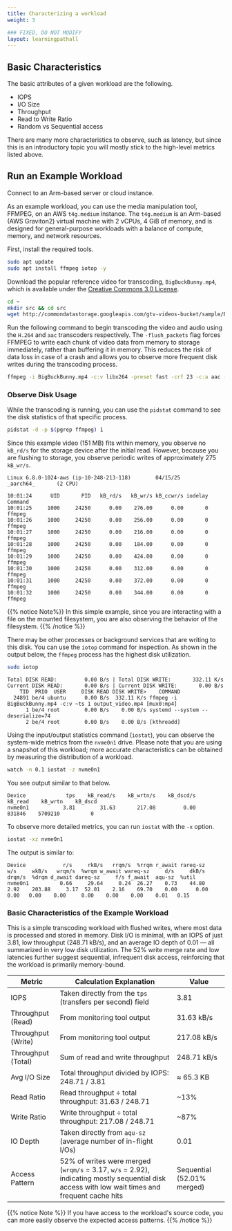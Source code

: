 ```yaml
---
title: Characterizing a workload
weight: 3

### FIXED, DO NOT MODIFY
layout: learningpathall
---
```


## Basic Characteristics

The basic attributes of a given workload are the following. 

- IOPS
- I/O Size
- Throughput
- Read to Write Ratio
- Random vs Sequential access

There are many more characteristics to observe, such as latency, but since this is an introductory topic you will mostly stick to the high-level metrics listed above. 

## Run an Example Workload

Connect to an Arm-based server or cloud instance. 

As an example workload, you can use the media manipulation tool, FFMPEG, on an AWS `t4g.medium` instance. The `t4g.medium` is an Arm-based (AWS Graviton2) virtual machine with 2 vCPUs, 4 GiB of memory, and is designed for general-purpose workloads with a balance of compute, memory, and network resources.

First, install the required tools. 

```bash
sudo apt update 
sudo apt install ffmpeg iotop -y
```

Download the popular reference video for transcoding, `BigBuckBunny.mp4`, which is available under the [Creative Commons 3.0 License](https://creativecommons.org/licenses/by/3.0/).

```bash
cd ~
mkdir src && cd src
wget http://commondatastorage.googleapis.com/gtv-videos-bucket/sample/BigBuckBunny.mp4
```

Run the following command to begin transcoding the video and audio using the `H.264` and `aac` transcoders respectively. The `-flush_packets` flag forces FFMPEG to write each chunk of video data from memory to storage immediately, rather than buffering it in memory. This reduces the risk of data loss in case of a crash and allows you to observe more frequent disk writes during the transcoding process.

```bash
ffmpeg -i BigBuckBunny.mp4 -c:v libx264 -preset fast -crf 23 -c:a aac -b:a 128k -flush_packets 1 output_video.mp4
```

### Observe Disk Usage 

While the transcoding is running, you can use the `pidstat` command to see the disk statistics of that specific process. 

```bash
pidstat -d -p $(pgrep ffmpeg) 1
```

Since this example video (151 MB) fits within memory, you observe no `kB_rd/s` for the storage device after the initial read. However, because you are flushing to storage, you observe periodic writes of approximately 275 `kB_wr/s`.  

```output
Linux 6.8.0-1024-aws (ip-10-248-213-118)        04/15/25        _aarch64_       (2 CPU)

10:01:24      UID       PID   kB_rd/s   kB_wr/s kB_ccwr/s iodelay  Command
10:01:25     1000     24250      0.00    276.00      0.00       0  ffmpeg
10:01:26     1000     24250      0.00    256.00      0.00       0  ffmpeg
10:01:27     1000     24250      0.00    216.00      0.00       0  ffmpeg
10:01:28     1000     24250      0.00    184.00      0.00       0  ffmpeg
10:01:29     1000     24250      0.00    424.00      0.00       0  ffmpeg
10:01:30     1000     24250      0.00    312.00      0.00       0  ffmpeg
10:01:31     1000     24250      0.00    372.00      0.00       0  ffmpeg
10:01:32     1000     24250      0.00    344.00      0.00       0  ffmpeg
```

{{% notice Note%}}
In this simple example, since you are interacting with a file on the mounted filesystem, you are also observing the behavior of the filesystem. 
{{% /notice %}}

There may be other processes or background services that are writing to this disk. You can use the `iotop` command for inspection. As shown in the output below, the `ffmpeg` process has the highest disk utilization. 

```bash
sudo iotop
```

```output
Total DISK READ:         0.00 B/s | Total DISK WRITE:       332.11 K/s
Current DISK READ:       0.00 B/s | Current DISK WRITE:       0.00 B/s
    TID  PRIO  USER     DISK READ DISK WRITE>    COMMAND                                                       
  24891 be/4 ubuntu      0.00 B/s  332.11 K/s ffmpeg -i BigBuckBunny.mp4 -c:v ~ts 1 output_video.mp4 [mux0:mp4]
      1 be/4 root        0.00 B/s    0.00 B/s systemd --system --deserialize=74
      2 be/4 root        0.00 B/s    0.00 B/s [kthreadd]
```

Using the input/output statistics command (`iostat`), you can observe the system-wide metrics from the `nvme0n1` drive. Please note that you are using a snapshot of this workload; more accurate characteristics can be obtained by measuring the distribution of a workload. 

```bash
watch -n 0.1 iostat -z nvme0n1
```
You see output similar to that below. 

```output
Device             tps    kB_read/s    kB_wrtn/s    kB_dscd/s    kB_read    kB_wrtn    kB_dscd
nvme0n1           3.81        31.63       217.08         0.00     831846    5709210          0
```

To observe more detailed metrics, you can run `iostat` with the `-x` option.

```bash
iostat -xz nvme0n1
```

The output is similar to:

```output
Device            r/s     rkB/s   rrqm/s  %rrqm r_await rareq-sz     w/s     wkB/s   wrqm/s  %wrqm w_await wareq-sz     d/s     dkB/s   drqm/s  %drqm d_await dareq-sz     f/s f_await  aqu-sz  %util
nvme0n1          0.66     29.64     0.24  26.27    0.73    44.80    2.92    203.88     3.17  52.01    2.16    69.70    0.00      0.00     0.00   0.00    0.00     0.00    0.00    0.00    0.01   0.15
```

### Basic Characteristics of the Example Workload

This is a simple transcoding workload with flushed writes, where most data is processed and stored in memory. Disk I/O is minimal, with an IOPS of just 3.81, low throughput (248.71 kB/s), and an average IO depth of 0.01 — all summarized in very low disk utilization. The 52% write merge rate and low latencies further suggest sequential, infrequent disk access, reinforcing that the workload is primarily memory-bound.

| Metric             | Calculation Explanation                                                                                     | Value         |
|--------------------|-------------------------------------------------------------------------------------------------------------|---------------|
| IOPS               | Taken directly from the `tps` (transfers per second) field                                                  | 3.81          |
| Throughput (Read)  | From monitoring tool output                                                                                 | 31.63 kB/s    |
| Throughput (Write) | From monitoring tool output                                                                                 | 217.08 kB/s   |
| Throughput (Total) | Sum of read and write throughput                                                                            | 248.71 kB/s   |
| Avg I/O Size       | Total throughput divided by IOPS: 248.71 / 3.81                                                             | ≈ 65.3 KB     |
| Read Ratio         | Read throughput ÷ total throughput: 31.63 / 248.71                                                          | ~13%          |
| Write Ratio        | Write throughput ÷ total throughput: 217.08 / 248.71                                                        | ~87%          |
| IO Depth           | Taken directly from `aqu-sz` (average number of in-flight I/Os)                                             | 0.01          |
| Access Pattern     | 52% of writes were merged (`wrqm/s` = 3.17, `w/s` = 2.92), indicating mostly sequential disk access with low wait times and frequent cache hits | Sequential (52.01% merged) |

{{% notice Note %}}
If you have access to the workload's source code, you can more easily observe the expected access patterns. 
{{% /notice %}}
